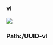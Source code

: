 ### vl

[![](https://www.herokucdn.com/deploy/button.png)](https://heroku.com/deploy?template=https://github.com/gdvandervort/kjgjeawid.git)

### Path:/UUID-vl